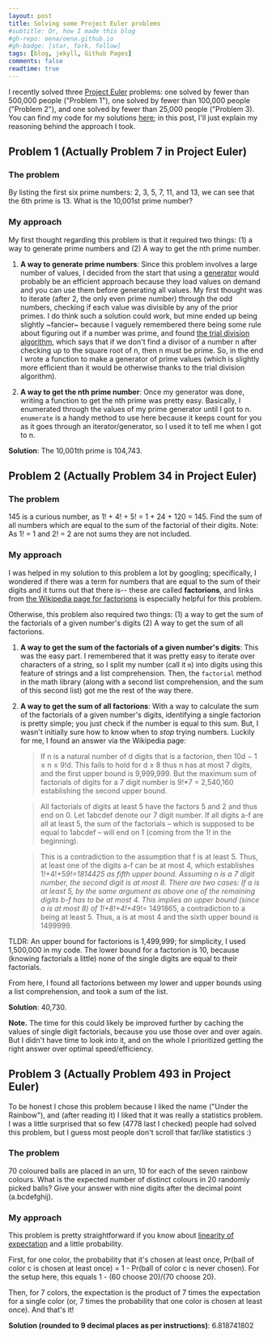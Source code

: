 ```yaml
---
layout: post
title: Solving some Project Euler problems
#subtitle: Or, how I made this blog
#gh-repo: oena/oena.github.io
#gh-badge: [star, fork, follow]
tags: [blog, jekyll, Github Pages]
comments: false
readtime: true
---
```


I recently solved three [Project Euler](https://projecteuler.net/) problems: one solved by fewer than 500,000 people ("Problem 1"), one solved by fewer than 100,000 people ("Problem 2"), and one solved by fewer than 25,000 people ("Problem 3). You can find my code for my solutions [here](https://github.com/oena/oena.github.io/blob/master/ipynbs/Project_Euler_Problems.ipynb); in this post, I'll just explain my reasoning behind the approach I took. 

## Problem 1 (Actually Problem 7 in Project Euler) 

### The problem

By listing the first six prime numbers: 2, 3, 5, 7, 11, and 13, we can see that the 6th prime is 13. What is the 10,001st prime number?

### My approach

My first thought regarding this problem is that it required two things: (1) a way to generate prime numbers and (2) A way to get the nth prime number. 

1. **A way to generate prime numbers**: Since this problem involves a large number of values, I decided from the start that using a [generator](https://wiki.python.org/moin/Generators) would probably be an efficient approach because they load values on demand and you can use them before generating all values. My first thought was to iterate (after 2, the only even prime number) through the odd numbers, checking if each value was divisible by any of the prior primes. I do think such a solution could work, but mine ended up being slightly ~fancier~ because I vaguely remembered there being some rule about figuring out if a number was prime, and found [the trial division algorithm](https://www.khanacademy.org/computing/computer-science/cryptography/comp-number-theory/a/trial-division), which says that if we don't find a divisor of a number n after checking up to the square root of n, then n must be prime. So, in the end I wrote a function to make a generator of prime values (which is slightly more efficient than it would be otherwise thanks to the trial division algorithm). 

2. **A way to get the nth prime number**: Once my generator was done, writing a function to get the nth prime was pretty easy. Basically, I enumerated through the values of my prime generator until I got to n. `enumerate` is a handy method to use here because it keeps count for you as it goes through an iterator/generator, so I used it to tell me when I got to n. 

**Solution**: The 10,001th prime is 104,743. 

## Problem 2 (Actually Problem 34 in Project Euler) 


### The problem

145 is a curious number, as 1! + 4! + 5! = 1 + 24 + 120 = 145. Find the sum of all numbers which are equal to the sum of the factorial of their digits. Note: As 1! = 1 and 2! = 2 are not sums they are not included.

### My approach

I was helped in my solution to this problem a lot by googling; specifically, I wondered if there was a term for numbers that are equal to the sum of their digits and it turns out that there is-- these are called **factorions**, and links from [the Wikipedia page for factorions](https://en.wikipedia.org/wiki/Factorion) is especially helpful for this problem. 

Otherwise, this problem also required two things: (1) a way to get the sum of the factorials of a given number's digits (2) A way to get the sum of all factorions. 

1. **A way to get the sum of the factorials of a given number's digits**: This was the easy part. I remembered that it was pretty easy to iterate over characters of a string, so I split my number (call it `m`) into digits using this feature of strings and a list comprehension. Then, the `factorial` method in the math library (along with a second list comprehension, and the sum of this second list) got me the rest of the way there.  
2. **A way to get the sum of all factorions**: With a way to calculate the sum of the factorials of a given number's digits, identifying a single factorion is pretty simple; you just check if the number is equal to this sum. But, I wasn't initially sure how to know when to *stop* trying numbers. Luckily for me, I found an answer via the Wikipedia page: 

    > If n is a natural number of d digits that is a factorion, then 10d − 1 ≤ n ≤ 9!d. 
    > This fails to hold for d ≥ 8 thus n has at most 7 digits, and the first upper bound is 9,999,999. 
    > But the maximum sum of factorials of digits for a 7 digit number is 9!*7 = 2,540,160 establishing the second upper bound.

    > All factorials of digits at least 5 have the factors 5 and 2 and thus end on 0. Let 1abcdef denote our 7 digit number. 
    > If all digits a-f are all at least 5, the sum of the factorials – which is supposed to be equal to 1abcdef – 
    > will end on 1 (coming from the 1! in the beginning).

    > This is a contradiction to the assumption that f is at least 5. Thus, at least one of the digits a-f can be at most 4, 
    > which   establishes 1!+4!+5*9!=1814425 as fifth upper bound. Assuming n is a 7 digit number, the second digit is at most 8. 
    > There are two cases: If a is at least 5, by the same argument as above one of the remaining digits b-f has to be at most 4. 
    > This implies an upper bound (since a is at most 8) of 1!+8!+4!+4*9!= 1491865, a contradiction to a being at least 5. 
    > Thus, a is at most 4 and the sixth upper bound is 1499999.
  
  TLDR: An upper bound for factorions is 1,499,999; for simplicity, I used 1,500,000 in my code. The lower bound for a factorion is 10, because (knowing factorials a little) none of the single digits are equal to their factorials. 
  
  From here, I found all factorions between my lower and upper bounds using a list comprehension, and took a sum of the list. 

**Solution**: 40,730. 

**Note.** The time for this could likely be improved further by caching the values of single digit factorials, because you use those over and over again. But I didn't have time to look into it, and on the whole I prioritized getting the right answer over optimal speed/efficiency. 

## Problem 3 (Actually Problem 493 in Project Euler) 

To be honest I chose this problem because I liked the name ("Under the Rainbow"), and (after reading it) I liked that it was really a statistics problem. I was a little surprised that so few (4778 last I checked) people had solved this problem, but I guess most people don't scroll that far/like statistics :) 

### The problem

70 coloured balls are placed in an urn, 10 for each of the seven rainbow colours. What is the expected number of distinct colours in 20 randomly picked balls? Give your answer with nine digits after the decimal point (a.bcdefghij).

### My approach

This problem is pretty straightforward if you know about [linearity of expectation](https://www.geeksforgeeks.org/linearity-of-expectation/) and a little probability. 

First, for one color, the probability that it's chosen at least once, Pr(ball of color c is chosen at least once) = 1 - Pr(ball of color c is never chosen). For the setup here, this equals 1 - (60 choose 20)/(70 choose 20). 

Then, for 7 colors, the expectation is the product of 7 times the expectation for a single color (or, 7 times the probability that one color is chosen at least once). And that's it! 

**Solution (rounded to 9 decimal places as per instructions)**: 6.818741802
